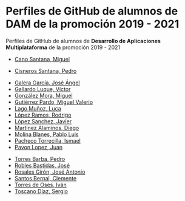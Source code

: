 # Perfiles de GitHub de alumnos de DAM de la promoción 2019 - 2021

Perfiles de GitHub de alumnos de **Desarrollo de Aplicaciones Multiplataforma** de la promoción 2019 - 2021


* [Cano Santana, Miguel](https://github.com/miguelcanosantana)
<!--* [Carmona Suárez, Francisco](https://github.com/Frankcs96)-->
* [Cisneros Santana, Pedro](https://github.com/PedroCisnerosSantana)
<!--* [Chinea Rodriguez, Liset](https://github.com/LisetChineaRodriguez)-->
* [Galera García, José Ángel](https://github.com/joseangelgalera)
* [Gallardo Luque, Víctor](https://github.com/VictorGallardo)
* [González Mora, Miguel](https://github.com/Miguelgm1693)
* [Gutiérrez Pardo, Miguel Valerio](https://github.com/BeTheVal)
* [Lago Muñoz, Luca](https://github.com/ROMthesheep)
* [López Ramos, Rodrigo](https://github.com/rodrigolopezramoss)
* [López Sanchez, Javier](https://github.com/javier-l0pez)
* [Martínez Alaminos, Diego](https://github.com/diegomartinezalaminos)
* [Molina Blanes, Pablo Luis](https://github.com/pabloluismolinablanes)
* [Pacheco Torrecilla, Ismael](https://github.com/ismaelpacheco13)
* [Pavon Lopez, Juan](https://github.com/JuanPavon)
<!--* [Robles Gibaja, Alejandro](https://github.com/alejandroroblesgibaja)-->
* [Torres Barba, Pedro](https://github.com/torrespedrob/Ejercicios-Java-19-20)
* [Robles Bastidas, José](https://github.com/Jose-Robles)
* [Rosales Girón, José Antonio](https://github.com/joseantoniorosales)
* [Santos Bernal, Clemente](https://github.com/damcsb)
* [Torres de Oses, Iván](https://github.com/IvanTorres21)
* [Toscano Díaz, Sergio](https://github.com/sergiotoscanodiaz)


